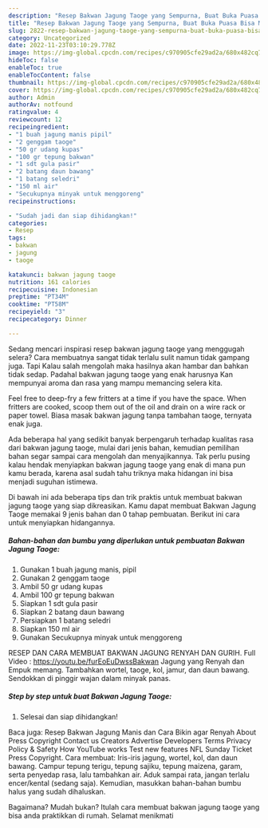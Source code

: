 ```yaml
---
description: "Resep Bakwan Jagung Taoge yang Sempurna, Buat Buka Puasa Bisa Manjain Lidah"
title: "Resep Bakwan Jagung Taoge yang Sempurna, Buat Buka Puasa Bisa Manjain Lidah"
slug: 2822-resep-bakwan-jagung-taoge-yang-sempurna-buat-buka-puasa-bisa-manjain-lidah
category: Uncategorized
date: 2022-11-23T03:10:29.778Z
image: https://img-global.cpcdn.com/recipes/c970905cfe29ad2a/680x482cq70/bakwan-jagung-taoge-foto-resep-utama.jpg
hideToc: false
enableToc: true
enableTocContent: false
thumbnail: https://img-global.cpcdn.com/recipes/c970905cfe29ad2a/680x482cq70/bakwan-jagung-taoge-foto-resep-utama.jpg
cover: https://img-global.cpcdn.com/recipes/c970905cfe29ad2a/680x482cq70/bakwan-jagung-taoge-foto-resep-utama.jpg
author: Admin
authorAv: notfound
ratingvalue: 4
reviewcount: 12
recipeingredient:
- "1 buah jagung manis pipil"
- "2 genggam taoge"
- "50 gr udang kupas"
- "100 gr tepung bakwan"
- "1 sdt gula pasir"
- "2 batang daun bawang"
- "1 batang seledri"
- "150 ml air"
- "Secukupnya minyak untuk menggoreng"
recipeinstructions:

- "Sudah jadi dan siap dihidangkan!"
categories:
- Resep
tags:
- bakwan
- jagung
- taoge

katakunci: bakwan jagung taoge 
nutrition: 161 calories
recipecuisine: Indonesian
preptime: "PT34M"
cooktime: "PT58M"
recipeyield: "3"
recipecategory: Dinner

---
```



Sedang mencari inspirasi resep bakwan jagung taoge yang menggugah selera? Cara membuatnya sangat tidak terlalu sulit namun tidak gampang juga. Tapi Kalau salah mengolah maka hasilnya akan hambar dan bahkan tidak sedap. Padahal bakwan jagung taoge yang enak harusnya Kan mempunyai aroma dan rasa yang mampu memancing selera kita.


Feel free to deep-fry a few fritters at a time if you have the space. When fritters are cooked, scoop them out of the oil and drain on a wire rack or paper towel. Biasa masak bakwan jagung tanpa tambahan taoge, ternyata enak juga.

Ada beberapa hal yang sedikit banyak berpengaruh terhadap kualitas rasa dari bakwan jagung taoge, mulai dari jenis bahan, kemudian pemilihan bahan segar sampai cara mengolah dan menyajikannya. Tak perlu pusing kalau hendak menyiapkan bakwan jagung taoge yang enak di mana pun kamu berada, karena asal sudah tahu triknya maka hidangan ini bisa menjadi suguhan istimewa.


Di bawah ini ada beberapa tips dan trik praktis untuk membuat bakwan jagung taoge yang siap dikreasikan. Kamu dapat membuat Bakwan Jagung Taoge memakai 9 jenis bahan dan 0 tahap pembuatan. Berikut ini cara untuk menyiapkan hidangannya.

<!--inarticleads1-->

##### Bahan-bahan dan bumbu yang diperlukan untuk pembuatan Bakwan Jagung Taoge:

1. Gunakan 1 buah jagung manis, pipil
1. Gunakan 2 genggam taoge
1. Ambil 50 gr udang kupas
1. Ambil 100 gr tepung bakwan
1. Siapkan 1 sdt gula pasir
1. Siapkan 2 batang daun bawang
1. Persiapkan 1 batang seledri
1. Siapkan 150 ml air
1. Gunakan Secukupnya minyak untuk menggoreng


RESEP DAN CARA MEMBUAT BAKWAN JAGUNG RENYAH DAN GURIH. Full Video : https://youtu.be/furEoEuDwssBakwan Jagung yang Renyah dan Empuk memang. Tambahkan wortel, taoge, kol, jamur, dan daun bawang. Sendokkan di pinggir wajan dalam minyak panas. 

<!--inarticleads2-->

##### Step by step untuk buat Bakwan Jagung Taoge:


1. Selesai dan siap dihidangkan!

Baca juga: Resep Bakwan Jagung Manis dan Cara Bikin agar Renyah About Press Copyright Contact us Creators Advertise Developers Terms Privacy Policy &amp; Safety How YouTube works Test new features NFL Sunday Ticket Press Copyright. Cara membuat: Iris-iris jagung, wortel, kol, dan daun bawang. Campur tepung terigu, tepung sajiku, tepung maizena, garam, serta penyedap rasa, lalu tambahkan air. Aduk sampai rata, jangan terlalu encer/kental (sedang saja). Kemudian, masukkan bahan-bahan bumbu halus yang sudah dihaluskan. 

Bagaimana? Mudah bukan? Itulah cara membuat bakwan jagung taoge yang bisa anda praktikkan di rumah. Selamat menikmati
